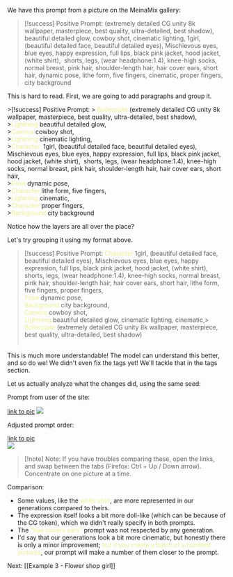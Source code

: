
We have this prompt from a picture on the MeinaMix gallery:

>[!success] Positive Prompt: 
(extremely detailed CG unity 8k wallpaper, masterpiece, best quality, ultra-detailed, best shadow), beautiful detailed glow, cowboy shot, cinematic lighting, 1girl, (beautiful detailed face, beautiful detailed eyes), Mischievous eyes, blue eyes, happy expression, full lips, black pink jacket, hood jacket, (white shirt),  shorts, legs, (wear headphone:1.4), knee-high socks, normal breast, pink hair, shoulder-length hair, hair cover ears, short hair, dynamic pose, lithe form, five fingers, cinematic, proper fingers, city background

<p>This is hard to read. First, we are going to add paragraphs and group it. </p>
>[!success] Positive Prompt:
><font color=EDED96> Boilerplate</font> (extremely detailed CG unity 8k wallpaper, masterpiece, best quality, ultra-detailed, best shadow),<br>
><font color=EDED96>Lightning</font> beautiful detailed glow,<br> 
><font color=EDED96>Camera</font> cowboy shot, <br>
><font color=EDED96>Lightning</font> cinematic lighting, <br>
><font color=EDED96>Character </font> 1girl, (beautiful detailed face, beautiful detailed eyes), Mischievous eyes, blue eyes, happy expression, full lips, black pink jacket, hood jacket, (white shirt),  shorts, legs, (wear headphone:1.4), knee-high socks, normal breast, pink hair, shoulder-length hair, hair cover ears, short hair, <br>
><font color=EDED96>Pose</font> dynamic pose,<br> 
><font color=EDED96>Character</font> lithe form, five fingers,<br> 
><font color=EDED96>Lightning</font> cinematic, <br>
><font color=EDED96>Character</font> proper fingers, <br>
><font color=EDED96>Background</font> city background <br>

Notice how the layers are all over the place? 

Let's try grouping it using my format above. 
>[!success] Positive Prompt:
><font color=EDED96>Character</font> 1girl, (beautiful detailed face, beautiful detailed eyes), Mischievous eyes, blue eyes, happy expression, full lips, black pink jacket, hood jacket, (white shirt),  shorts, legs, (wear headphone:1.4), knee-high socks, normal breast, pink hair, shoulder-length hair, hair cover ears, short hair, lithe form, five fingers, proper fingers, <br>
><font color=EDED96>Pose</font> dynamic pose, <br>
><font color=EDED96>Background</font> city background,<br>
><font color=EDED96>Camera</font> cowboy shot, <br>
><font color=EDED96>Lightning</font> beautiful detailed glow, cinematic lighting, cinematic,><br> 
><font color=EDED96>Boilerplate</font> (extremely detailed CG unity 8k wallpaper, masterpiece, best quality, ultra-detailed, best shadow)<br> <br>

This is much more understandable! The model can understand this better, and so do we! We didn't even fix the tags yet! We'll tackle that in the tags section. 

Let us actually analyze what the changes did, using the same seed:

Prompt from user of the site:

<a href="https://cdn.discordapp.com/attachments/1017817227245924432/1092429059801227384/grid-0013-1118555960.png">link to pic</a>
<img src="https://lh6.googleusercontent.com/IGiQjshs_9fsCDwGmaIiAdVSSSQ4btJl8MD5LJxRsdVMstHCv9xgPeSNtrPpp487SdnxhCh47zQoaxzREcV_zX0Ujb75ryqIqh8h2ErRPpHGWUNtIDsQzuuakAaLwSMZJsRZHagN_yNfJD-w">

Adjusted prompt order:

<a href="https://cdn.discordapp.com/attachments/1092187641706987540/1092195789624836238/grid-0014-3933055293.png">link to pic</a> 
<br>
<img src="https://lh3.googleusercontent.com/LcsCpAd1aFRFx1z9Ucas3oMuEB44loBRtpRhMGi1KkO5qdvj1U2AGJ5KKeKG2XtarVi5YCAPYGg9IJAgGqBK4U0trOdUhGj6vgDAoIuPXI5Qunpi9k8_j0HS04UR9kHLHok7AVidgJiAdmkD">

>[!note] Note:
>If you have troubles comparing these, open the links, and swap between the tabs (Firefox: Ctrl + Up / Down arrow). Concentrate on one picture at a time.

Comparison:
<ul>
<li> Some values, like the <font color=EDED96>white shirt</font>, are more represented in our generations compared to theirs. 
<li> The expression itself looks a bit more doll-like (which can be because of the CG token), which we didn't really specify in both prompts. 
<li> The <font color=EDED96>"hair covers ears"</font> prompt was not respected by any generation. 
<li> I'd say that our generations look a bit more cinematic, but honestly there is only a minor improvement; <font color=EDED96>but if you create a batch of a hundred pictures</font>, our prompt will make a number of them closer to the prompt. 
</ul>
Next: [[Example 3 - Flower shop girl]]